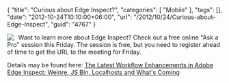 {
	"title": "Curious about Edge Inspect?",
	"categories": [
		"Mobile"
	],
	"tags": [],
	"date": "2012-10-24T10:10:00+06:00",
	"url": "/2012/10/24/Curious-about-Edge-Inspect",
	"guid": "4767"
}

<img src="http://static.raymondcamden.com/images/inspect.png" style="float:left;margin-right: 10px" /> Want to learn more about Edge Inspect? Check out a free online "Ask a Pro" session this Friday. The session is free, but you need to register ahead of time to get the URL to the meeting for Friday. 

Details may be found here: <a href="http://www.adobe.com/cfusion/event/index.cfm?event=detail&id=2008488&loc=en_us">The Latest Workflow Enhancements in Adobe Edge Inspect: Weinre, JS Bin, Localhosts and What's Coming</a>

<br clear="left" />